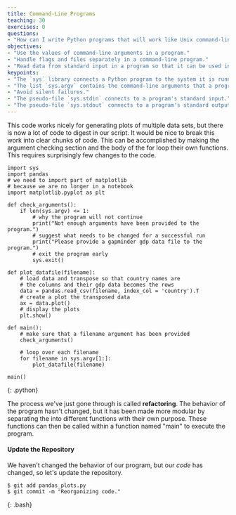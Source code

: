 ```yaml
---
title: Command-Line Programs
teaching: 30
exercises: 0
questions:
- "How can I write Python programs that will work like Unix command-line tools?"
objectives:
- "Use the values of command-line arguments in a program."
- "Handle flags and files separately in a command-line program."
- "Read data from standard input in a program so that it can be used in a pipeline."
keypoints:
- "The `sys` library connects a Python program to the system it is running on."
- "The list `sys.argv` contains the command-line arguments that a program was run with."
- "Avoid silent failures."
- "The pseudo-file `sys.stdin` connects to a program's standard input."
- "The pseudo-file `sys.stdout` connects to a program's standard output."
---
```



This code works nicely for generating plots of multiple data sets, but there is
now a lot of code to digest in our script. It would be nice to break this work
into clear chunks of code. This can be accomplished by making the argument
checking section and the body of the for loop their own functions. This requires
surprisingly few changes to the code.

~~~
import sys
import pandas
# we need to import part of matplotlib
# because we are no longer in a notebook
import matplotlib.pyplot as plt

def check_arguments():
    if len(sys.argv) <= 1:
        # why the program will not continue
        print("Not enough arguments have been provided to the program.")
        # suggest what needs to be changed for a successful run 
        print("Please provide a gapminder gdp data file to the program.")
        # exit the program early
        sys.exit()

def plot_datafile(filename):
    # load data and transpose so that country names are
    # the columns and their gdp data becomes the rows
    data = pandas.read_csv(filename, index_col = 'country').T
    # create a plot the transposed data
    ax = data.plot()
    # display the plots
    plt.show()

def main():
    # make sure that a filename argument has been provided
    check_arguments()

    # loop over each filename
    for filename in sys.argv[1:]:
        plot_datafile(filename)

main()
~~~
{: .python}

The process we've just gone through is called **refactoring**. The behavior of
the program hasn't changed, but it has been made more modular by separating the
into different functions with their own purpose. These functions can then be
called within a function named "main" to execute the program.

#### Update the Repository

We haven't changed the behavior of our program, but our *code* has changed, so
let's update the repository.

~~~
$ git add pandas_plots.py
$ git commit -m "Reorganizing code."
~~~
{: .bash}
